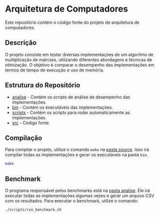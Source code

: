 # Arquitetura de Computadores
Este repositório contém o código fonte do projeto de arquitetura de computadores.

## Descrição
O projeto consiste em testar diversas implementações de um algoritmo de multiplicação de matrizes, utilizando diferentes abordagens e técnicas de otimização. O objetivo é comparar o desempenho das implementações em termos de tempo de execução e uso de memória.

## Estrutura do Repositório
- [analise](analise) - Contém os scripts de análise de desempenho das implementações.
- [bin](bin) - Contém os executáveis das implementações.
- [scripts](scripts) - Contém os scripts para rodar automaticamente as implementações.
- [src](src) - Código fonte.

## Compilação
Para compilar o projeto, utilize o comando `make` na [pasta source](src). Isso irá compilar todas as implementações e gerar os executáveis na pasta `bin`.

```bash
make
```

## Benchmark
O programa responsável pelos benchmarks está na [pasta analise](analise). Ele irá executar todas as implementações algumas vezes e gerar um arquivo CSV com os resultados. Para executar o benchmark, utilize o comando:

```bash
./scripts/run_benchmark.sh
```
